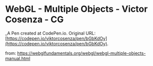 # WebGL - Multiple Objects - Victor Cosenza - CG
 _A Pen created at CodePen.io. Original URL: [https://codepen.io/viktorcosenza/pen/bGbKdOy](https://codepen.io/viktorcosenza/pen/bGbKdOy).

 from: https://webglfundamentals.org/webgl/webgl-multiple-objects-manual.html